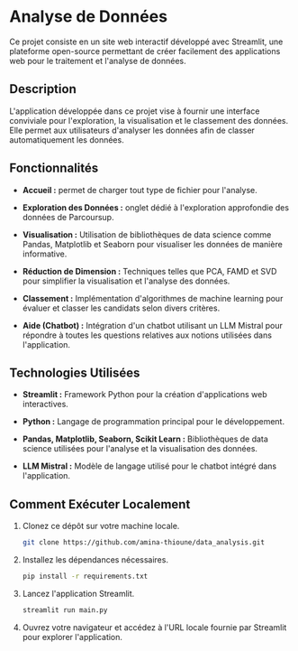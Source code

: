 # Analyse de Données

Ce projet consiste en un site web interactif développé avec Streamlit, une plateforme open-source permettant de créer facilement des applications web pour le traitement et l'analyse de données.

## Description

L'application développée dans ce projet vise à fournir une interface conviviale pour l'exploration, la visualisation et le classement des données. Elle permet aux utilisateurs d'analyser les données afin de classer automatiquement les données.

## Fonctionnalités

- **Accueil :** permet de charger tout type de fichier pour l'analyse.
  
- **Exploration des Données :** onglet dédié à l'exploration approfondie des données de Parcoursup.

- **Visualisation :** Utilisation de bibliothèques de data science comme Pandas, Matplotlib et Seaborn pour visualiser les données de manière informative.

- **Réduction de Dimension :** Techniques telles que PCA, FAMD et SVD pour simplifier la visualisation et l'analyse des données.

- **Classement :** Implémentation d'algorithmes de machine learning pour évaluer et classer les candidats selon divers critères.

- **Aide (Chatbot) :** Intégration d'un chatbot utilisant un LLM Mistral pour répondre à toutes les questions relatives aux notions utilisées dans l'application.

## Technologies Utilisées

- **Streamlit :** Framework Python pour la création d'applications web interactives.

- **Python :** Langage de programmation principal pour le développement.

- **Pandas, Matplotlib, Seaborn, Scikit Learn :** Bibliothèques de data science utilisées pour l'analyse et la visualisation des données.

- **LLM Mistral :** Modèle de langage utilisé pour le chatbot intégré dans l'application.

## Comment Exécuter Localement

1. Clonez ce dépôt sur votre machine locale.
   
   ```bash
   git clone https://github.com/amina-thioune/data_analysis.git
   ```
   
2. Installez les dépendances nécessaires.

   ```bash
   pip install -r requirements.txt
   ```
   
3. Lancez l'application Streamlit.

   ```bash
   streamlit run main.py
   ```

4. Ouvrez votre navigateur et accédez à l'URL locale fournie par Streamlit pour explorer l'application.
